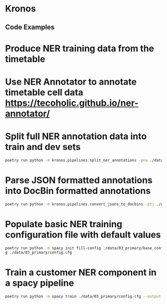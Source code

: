 # Kronos

## Code Examples

# Produce NER training data from the timetable

# Use NER Annotator to annotate timetable cell data https://tecoholic.github.io/ner-annotator/

# Split full NER annotation data into train and dev sets
```sh
poetry run python -m kronos.pipelines.split_ner_annotations -pna ./data/02_intermediate/timetable_annotations.json -pta ./data/02_intermediate/train_timetable_annotations.json -pda ./data/02_intermediate/dev_timetable_annotations.json
```

# Parse JSON formatted annotations into DocBin formatted annotations

```sh
poetry run python -m kronos.pipelines.convert_jsons_to_docbins -ptj ./data/02_intermediate/train_timetable_annotations.json -pdj ./data/02_intermediate/dev_timetable_annotations.json -ptd ./data/03_primary/train_timetable_annotations.spacy -pdd ./data/03_primary/dev_timetable_annotations.spacy
```

# Populate basic NER training configuration file with default values

```sh
poetry run python -m spacy init fill-config ./data/03_primary/base_config.cf
g ./data/03_primary/config.cfg
```

# Train a customer NER component in a spacy pipeline

```sh
poetry run python -m spacy train ./data/03_primary/config.cfg --output ./data/03_primary/ --paths.train ./data/03_primary/train_timetable_annotations.spacy --paths.dev ./data/03_primary/dev_timetable_annotations.spacy
```
